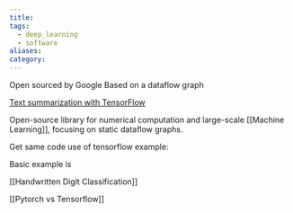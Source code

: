 ```yaml
---
title: 
tags:
  - deep_learning
  - software
aliases: 
category:
---
```

Open sourced by Google
Based on a dataflow graph

[Text summarization with TensorFlow](https://research.googleblog.com/2016/08/text-summarization-with-tensorflow.html)

Open-source library for numerical computation and large-scale [[Machine Learning]], focusing on static dataflow graphs.

Get same code use of tensorflow example:

Basic example is

[[Handwritten Digit Classification]]

[[Pytorch vs Tensorflow]]